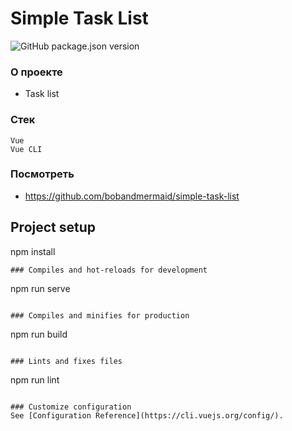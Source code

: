 # Simple Task List

![GitHub package.json version](https://img.shields.io/github/package-json/v/bobandmermaid/simple-task-list?style=flat-square)

### О проекте
+ Task list

### Стек
`Vue`      
`Vue CLI`

### Посмотреть
+ https://github.com/bobandmermaid/simple-task-list

## Project setup

npm install
```
### Compiles and hot-reloads for development
```
npm run serve
```

### Compiles and minifies for production
```
npm run build
```

### Lints and fixes files
```
npm run lint
```

### Customize configuration
See [Configuration Reference](https://cli.vuejs.org/config/).
